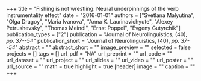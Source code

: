 +++
title = "Fishing is not wrestling: Neural underpinnings of the verb instrumentality effect"
date = "2016-01-01"
authors = ["Svetlana Malyutina", "Olga Dragoy", "Maria Ivanova", "Anna K. Laurinavichyute", "Alexey Petrushevsky", "Thomas Meindl", "Ernst Poppel", "Evgeny Gutyrchik"]
publication_types = ["2"]
publication = "Journal of Neurolinguistics, (40), _pp. 37--54_"
publication_short = "Journal of Neurolinguistics, (40), _pp. 37--54_"
abstract = ""
abstract_short = ""
image_preview = ""
selected = false
projects = []
tags = []
url_pdf = "NA"
url_preprint = ""
url_code = ""
url_dataset = ""
url_project = ""
url_slides = ""
url_video = ""
url_poster = ""
url_source = ""
math = true
highlight = true
[header]
image = ""
caption = ""
+++
